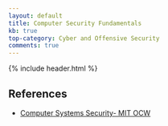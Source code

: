```yaml
---
layout: default
title: Computer Security Fundamentals
kb: true
top-category: Cyber and Offensive Security
comments: true
---
```


{% include header.html %}

## References

* [Computer Systems Security- MIT OCW](https://www.youtube.com/watch?v=GqmQg-cszw4&list=PLUl4u3cNGP62K2DjQLRxDNRi0z2IRWnNh)
